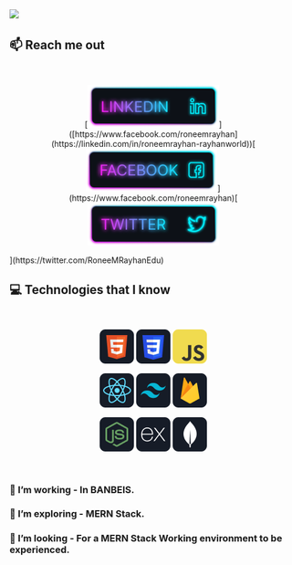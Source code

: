 <a href="https://linkedin.com/in/roneemrayhan-rayhanworld">
<img src="https://banbeis.portal.gov.bd/sites/default/files/files/banbeis.portal.gov.bd/officer_list/3801eca0_d28c_49d4_871e_7bf4c1477c03/rayhan.jpg" />
</a>

## :mailbox: Reach me out

<br />

<p align="center">[<img height="75" src="https://github.com/ronee-muhammad-rayhan/ronee-muhammad-rayhan/blob/main/images/icons/Linkedin.png">]([https://www.facebook.com/roneemrayhan](https://linkedin.com/in/roneemrayhan-rayhanworld))[<img height="75" src="https://github.com/ronee-muhammad-rayhan/ronee-muhammad-rayhan/blob/main/images/icons/Facebook.png">](https://www.facebook.com/roneemrayhan)[<img height="75" src="https://github.com/ronee-muhammad-rayhan/ronee-muhammad-rayhan/blob/main/images/icons/Twitter.png"> </p>](https://twitter.com/RoneeMRayhanEdu)

<br />

## :computer: Technologies that I know

<br>
<p align="center">
<img src="https://github.com/ronee-muhammad-rayhan/ronee-muhammad-rayhan/blob/main/images/icons/HTML.png"/>
<img src="https://github.com/ronee-muhammad-rayhan/ronee-muhammad-rayhan/blob/main/images/icons/css.png"/>
<img src="https://github.com/ronee-muhammad-rayhan/ronee-muhammad-rayhan/blob/main/images/icons/JavaScript.png"/>
</p>
<p align="center">
<img src="https://github.com/ronee-muhammad-rayhan/ronee-muhammad-rayhan/blob/main/images/icons/react.png"/>
<img src="https://github.com/ronee-muhammad-rayhan/ronee-muhammad-rayhan/blob/main/images/icons/tailwind.png"/>
<img src="https://github.com/ronee-muhammad-rayhan/ronee-muhammad-rayhan/blob/main/images/icons/firebase.png"/>
</p>
<p align="center">
<img src="https://github.com/ronee-muhammad-rayhan/ronee-muhammad-rayhan/blob/main/images/icons/node.png"/>
<img src="https://github.com/ronee-muhammad-rayhan/ronee-muhammad-rayhan/blob/main/images/icons/express.png"/>
<img src="https://github.com/ronee-muhammad-rayhan/ronee-muhammad-rayhan/blob/main/images/icons/mongo.png"/>
</p><br/>

### 🔭 I’m working - In BANBEIS. 
### 🌱 I’m exploring - MERN Stack. 
### 👯 I’m looking - For a MERN Stack Working environment to be experienced.
